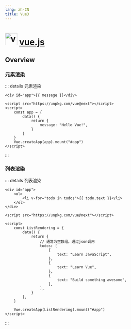 ```yaml
---
lang: zh-CN
title: Vue3
---
```


# [<img src="https://v3.cn.vuejs.org/logo.png" style="width: 40px; height: 40px" alt="vue" />][1] [vue.js][1]

[1]: https://v3.cn.vuejs.org

## Overview

### 元素渲染


::: details 元素渲染 <Badge text="演示" />

```html{1,8}:no-line-numbers
<div id="app">{{ message }}</div>

<script src="https://unpkg.com/vue@next"></script>
<script>
	const app = {
		data() {
			return {
				message: "Hello Vue!",
			}
		}
	}
	Vue.createApp(app).mount("#app")
</script>
```

:::

### 列表渲染

::: details 列表渲染 <Badge text="演示" />
```html:no-line-numbers
<div id="app">
	<ol>
		<li v-for="todo in todos">{{ todo.text }}</li>
	</ol>
</div>

<script src="https://unpkg.com/vue@next"></script>

<script>
	const ListRendering = {
		data() {
			return {
				// 通常为空数组，通过json调用
				todos: [
					{
						text: "Learn JavaScript",
					},
					{
						text: "Learn Vue",
					},
					{
						text: "Build something awesome",
					},
				],
			}
		},
	}

	Vue.createApp(ListRendering).mount("#app")
</script>
```
:::